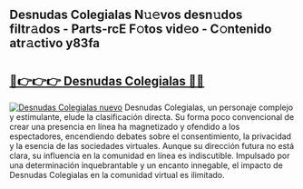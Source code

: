 ## Desnudas Colegialas N𝚞𝚎vos desn𝚞dos filtr𝚊dos - Parts-rcE F𝚘tos vid𝚎o - C𝚘ntenido atr𝚊ctivo y83fa

# <h2><a href="http://mb1n7n.tromn.icu/?c=Desnudas+Colegialas">🔗👉👉👉 Desnudas Colegialas 🔗🔗</a></h2>

[![Desnudas Colegialas nuevo](https://i.imgur.com/pEAQMta.gif)](http://mb1n7n.tromn.icu/?c=Desnudas+Colegialas)
Desnudas Colegialas, un personaje complejo y estimulante, elude la clasificación directa. Su forma poco convencional de crear una presencia en línea ha magnetizado y ofendido a los espectadores, encendiendo debates sobre el consentimiento, la privacidad y la esencia de las sociedades virtuales. Aunque su dirección futura no está clara, su influencia en la comunidad en línea es indiscutible. Impulsado por una determinación inquebrantable y un encanto innegable, el impacto de Desnudas Colegialas en la comunidad virtual es ilimitado.
